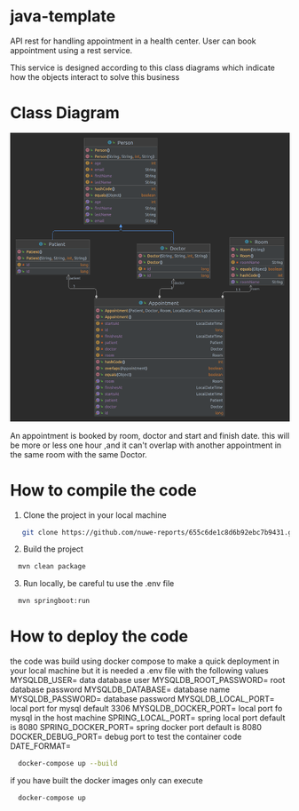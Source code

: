 # java-template

API rest for handling appointment in a health center. User can book appointment using
a rest service.

This service is designed according to this class diagrams which indicate how the objects
interact to solve this business

# Class Diagram

![](Appointment.png)

An appointment is booked by room, doctor and start and finish date. this will be
more or less one hour ,and it can't overlap with another appointment in the same room
with the same Doctor.

# How to compile the code

1. Clone the project in your local machine
```bash
   git clone https://github.com/nuwe-reports/655c6de1c8d6b92ebc7b9431.git
```

2. Build the project
```bash
  mvn clean package
```

3. Run locally, be careful tu use the .env file
```bash
  mvn springboot:run

```

# How to deploy the code
 the code was build using docker compose to make a quick deployment in your local machine
but it is needed a .env file with the following values 
 MYSQLDB_USER= data database user
 MYSQLDB_ROOT_PASSWORD= root database password
 MYSQLDB_DATABASE= database name
 MYSQLDB_PASSWORD= database password
 MYSQLDB_LOCAL_PORT= local port for mysql default 3306
 MYSQLDB_DOCKER_PORT= local port fo mysql in the host machine
 SPRING_LOCAL_PORT= spring local port default is 8080
 SPRING_DOCKER_PORT= spring docker port default is 8080
 DOCKER_DEBUG_PORT=  debug port to test the container code
 DATE_FORMAT=

```bash
  docker-compose up --build
```

if you have built the docker images only can execute
```bash
  docker-compose up 
```
